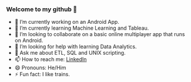 ### Welcome to my github 👋

- 🔭 I’m currently working on an Android App.
- 🌱 I’m currently learning Machine Learning and Tableau.
- 👯 I’m looking to collaborate on a basic online multiplayer app that runs on Android.
- 🤔 I’m looking for help with learning Data Analytics.
- 💬 Ask me about ETL, SQL and UNIX scripting.
- 📫 How to reach me: [LinkedIn](https://www.linkedin.com/in/moulikde/)
- 😄 Pronouns: He/Him
- ⚡ Fun fact: I like trains.
